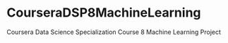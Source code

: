 # CourseraDSP8MachineLearning
Coursera Data Science Specialization Course 8 Machine Learning Project
